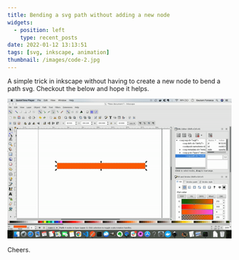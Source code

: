 ```yaml
---
title: Bending a svg path without adding a new node
widgets:
  - position: left
    type: recent_posts
date: 2022-01-12 13:13:51
tags: [svg, inkscape, animation]
thumbnail: /images/code-2.jpg
---
```


A simple trick in inkscape without having to create a new node to bend a path svg. Checkout the below and hope it helps.
<!-- more -->

![Bending a svg path without adding a new node](bending-a-svg-path-without-adding-a-new-node/bend-svg-path.gif)

Cheers.
